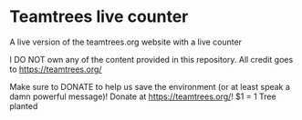 # Teamtrees live counter
A live version of the teamtrees.org website with a live counter

I DO NOT own any of the content provided in this repository. All credit goes to https://teamtrees.org/

Make sure to DONATE to help us save the environment (or at least speak a damn powerful message)! Donate at https://teamtrees.org/! $1 = 1 Tree planted
